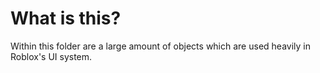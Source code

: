 # What is this?
Within this folder are a large amount of objects which are used heavily in Roblox's UI system.

